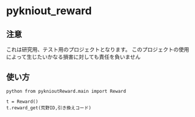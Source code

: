 # pykniout_reward

## 注意
これは研究用、テスト用のプロジェクトとなります。 このプロジェクトの使用によって生じたいかなる損害に対しても責任を負いません

## 使い方
```
python from pyknioutReward.main import Reward

t = Reward()
t.reward_get(荒野ID,引き換えコード)
```
